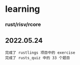 # learning
### rust/risv/rcore

## 2022.05.24    
    完成了 rustlings 项目中的 exercise
    完成了 rusts_quiz 中的 33 个题目

